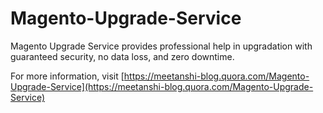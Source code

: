 # Magento-Upgrade-Service

<p> Magento Upgrade Service provides professional help in upgradation with guaranteed security, no data loss, and zero downtime. <p>

For more information, visit [https://meetanshi-blog.quora.com/Magento-Upgrade-Service](https://meetanshi-blog.quora.com/Magento-Upgrade-Service)
